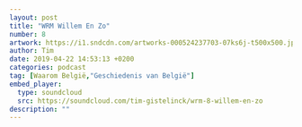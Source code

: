 ```yaml
---
layout: post
title: "WRM Willem En Zo"
number: 8
artwork: https://i1.sndcdn.com/artworks-000524237703-07ks6j-t500x500.jpg
author: Tim
date: 2019-04-22 14:53:13 +0200
categories: podcast
tag: [Waarom België,"Geschiedenis van België"]
embed_player:
  type: soundcloud
  src: https://soundcloud.com/tim-gistelinck/wrm-8-willem-en-zo
description: ""
---
```

